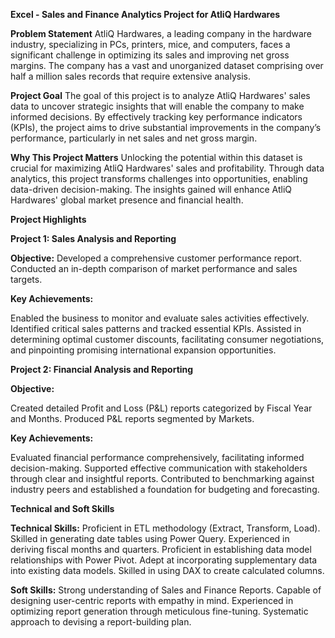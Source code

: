 **Excel - Sales and Finance Analytics Project for AtliQ Hardwares**

**Problem Statement**
AtliQ Hardwares, a leading company in the hardware industry, specializing in PCs, printers, mice, and computers, faces a significant challenge in optimizing its sales and improving net gross margins. The company has a vast and unorganized dataset comprising over half a million sales records that require extensive analysis.

**Project Goal**
The goal of this project is to analyze AtliQ Hardwares' sales data to uncover strategic insights that will enable the company to make informed decisions. By effectively tracking key performance indicators (KPIs), the project aims to drive substantial improvements in the company’s performance, particularly in net sales and net gross margin.

**Why This Project Matters**
Unlocking the potential within this dataset is crucial for maximizing AtliQ Hardwares' sales and profitability. Through data analytics, this project transforms challenges into opportunities, enabling data-driven decision-making. The insights gained will enhance AtliQ Hardwares' global market presence and financial health.

**Project Highlights**

**Project 1: Sales Analysis and Reporting**

**Objective:**
Developed a comprehensive customer performance report.
Conducted an in-depth comparison of market performance and sales targets.

**Key Achievements:**

Enabled the business to monitor and evaluate sales activities effectively.
Identified critical sales patterns and tracked essential KPIs.
Assisted in determining optimal customer discounts, facilitating consumer negotiations, and pinpointing promising international expansion opportunities.

**Project 2: Financial Analysis and Reporting**

**Objective:**

Created detailed Profit and Loss (P&L) reports categorized by Fiscal Year and Months.
Produced P&L reports segmented by Markets.

**Key Achievements:**

Evaluated financial performance comprehensively, facilitating informed decision-making.
Supported effective communication with stakeholders through clear and insightful reports.
Contributed to benchmarking against industry peers and established a foundation for budgeting and forecasting.

**Technical and Soft Skills**


**Technical Skills:**
Proficient in ETL methodology (Extract, Transform, Load).
Skilled in generating date tables using Power Query.
Experienced in deriving fiscal months and quarters.
Proficient in establishing data model relationships with Power Pivot.
Adept at incorporating supplementary data into existing data models.
Skilled in using DAX to create calculated columns.

**Soft Skills:**
Strong understanding of Sales and Finance Reports.
Capable of designing user-centric reports with empathy in mind.
Experienced in optimizing report generation through meticulous fine-tuning.
Systematic approach to devising a report-building plan.
